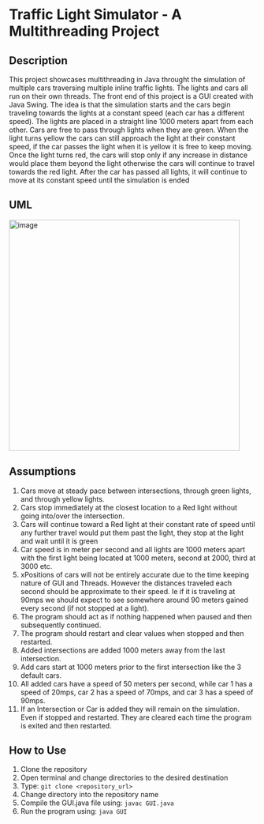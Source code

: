 # Traffic Light Simulator - A Multithreading Project

## Description
  This project showcases multithreading in Java throught the simulation of multiple cars traversing multiple inline traffic lights. The lights and cars all run on their own threads. The front end of this project is a GUI created with Java Swing. The idea is that the simulation starts and the cars begin traveling towards the lights at a constant speed (each car has a different speed). The lights are placed in a straight line 1000 meters apart from each other. Cars are free to pass through lights when they are green. When the light turns yellow the cars can still approach the light at their constant speed, if the car passes the light when it is yellow it is free to keep moving. Once the light turns red, the cars will stop only if any increase in distance would place them beyond the light otherwise the cars will continue to travel towards the red light. After the car has passed all lights, it will continue to move at its constant speed until the simulation is ended

## UML

<img width="468" alt="image" src="https://github.com/user-attachments/assets/5ceef9d3-21bb-4adc-afdd-fe5021713df0">

## Assumptions

1) Cars move at steady pace between intersections, through green lights, and through yellow lights.
2) Cars stop immediately at the closest location to a Red light without going into/over the intersection.
3) Cars will continue toward a Red light at their constant rate of speed until any further travel would put them past the light, they stop at the light and wait until it is green
4) Car speed is in meter per second and all lights are 1000 meters apart with the first light being located at 1000 meters, second at 2000, third at 3000 etc.
5) xPositions of cars will not be entirely accurate due to the time keeping nature of GUI and Threads. However the distances traveled each second should be approximate to their speed. Ie     if it is traveling at 90mps we should expect to see somewhere around 90 meters gained every second (if not stopped at a light).
6) The program should act as if nothing happened when paused and then subsequently continued.
7) The program should restart and clear values when stopped and then restarted.
8) Added intersections are added 1000 meters away from the last intersection.
9) Add cars start at 1000 meters prior to the first intersection like the 3 default cars.
10) All added cars have a speed of 50 meters per second, while car 1 has a speed of 20mps, car 2 has a speed of 70mps, and car 3 has a speed of 90mps.
11) If an Intersection or Car is added they will remain on the simulation. Even if stopped and restarted. They are cleared each time the program is exited and then restarted.

## How to Use

1) Clone the repository
2) Open terminal and change directories to the desired destination
3) Type: `git clone <repository_url>`
4) Change directory into the repository name
5) Compile the GUI.java file using: `javac GUI.java`
6) Run the program using: `java GUI`

